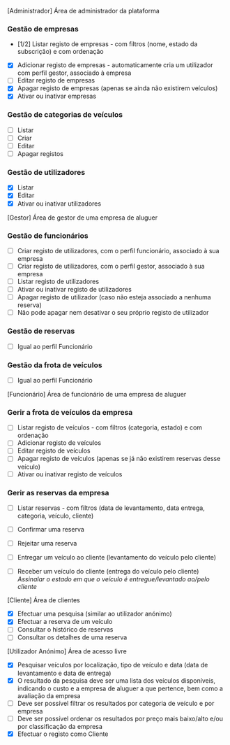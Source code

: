 [Administrador] Área de administrador da plataforma
### Gestão de empresas
- [1/2] Listar registo de empresas - com filtros (nome, estado da subscrição) e com ordenação
- [x] Adicionar registo de empresas - automaticamente cria um utilizador com perfil gestor, associado à empresa
- [ ] Editar registo de empresas
- [x] Apagar registo de empresas (apenas se ainda não existirem veículos)
- [x] Ativar ou inativar empresas

### Gestão de categorias de veículos
- [ ] Listar
- [ ] Criar
- [ ] Editar
- [ ] Apagar registos

### Gestão de utilizadores
- [x] Listar
- [x] Editar
- [x] Ativar ou inativar utilizadores

[Gestor] Área de gestor de uma empresa de aluguer
### Gestão de funcionários
- [ ] Criar registo de utilizadores, com o perfil funcionário, associado à sua empresa
- [ ] Criar registo de utilizadores, com o perfil gestor, associado à sua empresa
- [ ] Listar registo de utilizadores
- [ ] Ativar ou inativar registo de utilizadores
- [ ] Apagar registo de utilizador (caso não esteja associado a nenhuma reserva)
- [ ] Não pode apagar nem desativar o seu próprio registo de utilizador

### Gestão de reservas
- [ ] Igual ao perfil Funcionário

### Gestão da frota de veículos 
- [ ] Igual ao perfil Funcionário

[Funcionário] Área de funcionário de uma empresa de aluguer
### Gerir a frota de veículos da empresa

- [ ] Listar registo de veículos - com filtros (categoria, estado) e com ordenação
- [ ] Adicionar registo de veículos
- [ ] Editar registo de veículos
- [ ] Apagar registo de veículos (apenas se já não existirem reservas desse veículo)
- [ ] Ativar ou inativar registo de veículos

### Gerir as reservas da empresa

- [ ] Listar reservas - com filtros (data de levantamento, data entrega, categoria, veículo, cliente)
- [ ] Confirmar uma reserva
- [ ] Rejeitar uma reserva
- [ ] Entregar um veículo ao cliente (levantamento do veículo pelo cliente) 
- [ ] Receber um veículo do cliente (entrega do veículo pelo cliente)
_Assinalar o estado em que o veículo é entregue/levantado ao/pelo cliente_


[Cliente] Área de clientes
- [x] Efectuar uma pesquisa (similar ao utilizador anónimo)
- [x] Efectuar a reserva de um veículo
- [ ] Consultar o histórico de reservas
- [ ] Consultar os detalhes de uma reserva

[Utilizador Anónimo] Área de acesso livre
- [x] Pesquisar veículos por localização, tipo de veículo e data (data de levantamento e data de entrega)
- [x] O resultado da pesquisa deve ser uma lista dos veículos disponíveis, indicando o custo e a empresa de aluguer a que pertence, bem como a avaliação da empresa
- [ ] Deve ser possível filtrar os resultados por categoria de veículo e por empresa
- [ ] Deve ser possível ordenar os resultados por preço mais baixo/alto e/ou por classificação da empresa
- [x] Efectuar o registo como Cliente

